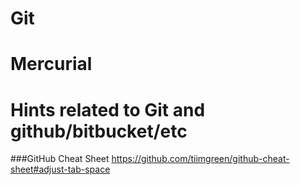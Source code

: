 # Git



# Mercurial



# Hints related to Git and github/bitbucket/etc



###GitHub Cheat Sheet
https://github.com/tiimgreen/github-cheat-sheet#adjust-tab-space

